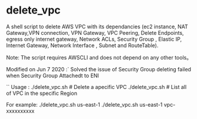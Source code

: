 # delete_vpc

A shell script to delete AWS VPC with its dependancies (ec2 instance, NAT Gateway,VPN connection, VPN Gateway, VPC Peering, Delete Endpoints, egress only internet gateway, Network ACLs, Security Group , Elastic IP, Internet Gateway, Network Interface , Subnet and RouteTable).

Note: The script requires AWSCLI and does not depend on any other tools。

Modified on Jun 7 2020 :` Solved the issue of Security Group deleting failed when Security Group Attachedt to ENI

``
Usage :
./delete_vpc.sh <region-id> <vpc-id> # Delete a apecific VPC
./delete_vpc.sh <region-id> # List all of VPC in the specific Region

For example:
./delete_vpc.sh us-east-1
./delete_vpc.sh us-east-1 vpc-xxxxxxxxxx

```

```
